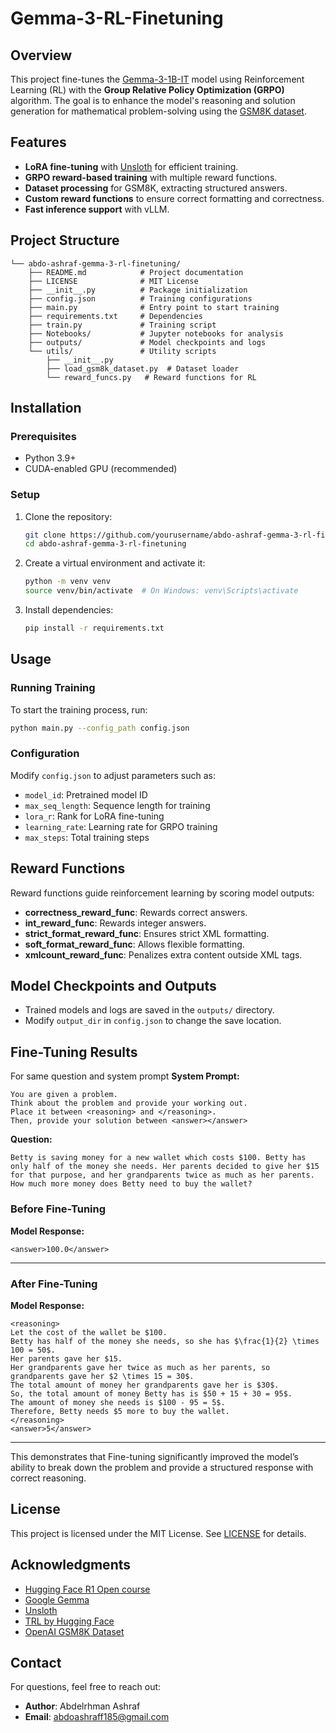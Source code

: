 # Gemma-3-RL-Finetuning

## Overview
This project fine-tunes the [Gemma-3-1B-IT](https://ai.google.dev/gemma) model using Reinforcement Learning (RL) with the **Group Relative Policy Optimization (GRPO)** algorithm. The goal is to enhance the model's reasoning and solution generation for mathematical problem-solving using the [GSM8K dataset](https://huggingface.co/datasets/openai/gsm8k).

## Features
- **LoRA fine-tuning** with [Unsloth](https://github.com/unslothai/unsloth) for efficient training.
- **GRPO reward-based training** with multiple reward functions.
- **Dataset processing** for GSM8K, extracting structured answers.
- **Custom reward functions** to ensure correct formatting and correctness.
- **Fast inference support** with vLLM.

## Project Structure
```
└── abdo-ashraf-gemma-3-rl-finetuning/
    ├── README.md            # Project documentation
    ├── LICENSE              # MIT License
    ├── __init__.py          # Package initialization
    ├── config.json          # Training configurations
    ├── main.py              # Entry point to start training
    ├── requirements.txt     # Dependencies
    ├── train.py             # Training script
    ├── Notebooks/           # Jupyter notebooks for analysis
    ├── outputs/             # Model checkpoints and logs
    └── utils/               # Utility scripts
        ├── __init__.py      
        ├── load_gsm8k_dataset.py  # Dataset loader
        └── reward_funcs.py   # Reward functions for RL
```

## Installation
### Prerequisites
- Python 3.9+
- CUDA-enabled GPU (recommended)

### Setup
1. Clone the repository:
   ```bash
   git clone https://github.com/yourusername/abdo-ashraf-gemma-3-rl-finetuning.git
   cd abdo-ashraf-gemma-3-rl-finetuning
   ```

2. Create a virtual environment and activate it:
   ```bash
   python -m venv venv
   source venv/bin/activate  # On Windows: venv\Scripts\activate
   ```

3. Install dependencies:
   ```bash
   pip install -r requirements.txt
   ```

## Usage
### Running Training
To start the training process, run:
```bash
python main.py --config_path config.json
```

### Configuration
Modify `config.json` to adjust parameters such as:
- `model_id`: Pretrained model ID
- `max_seq_length`: Sequence length for training
- `lora_r`: Rank for LoRA fine-tuning
- `learning_rate`: Learning rate for GRPO training
- `max_steps`: Total training steps

## Reward Functions
Reward functions guide reinforcement learning by scoring model outputs:
- **correctness_reward_func**: Rewards correct answers.
- **int_reward_func**: Rewards integer answers.
- **strict_format_reward_func**: Ensures strict XML formatting.
- **soft_format_reward_func**: Allows flexible formatting.
- **xmlcount_reward_func**: Penalizes extra content outside XML tags.

## Model Checkpoints and Outputs
- Trained models and logs are saved in the `outputs/` directory.
- Modify `output_dir` in `config.json` to change the save location.

## Fine-Tuning Results
For same question and system prompt
**System Prompt:**
```
You are given a problem.
Think about the problem and provide your working out.
Place it between <reasoning> and </reasoning>.
Then, provide your solution between <answer></answer>
```
**Question:**
```
Betty is saving money for a new wallet which costs $100. Betty has only half of the money she needs. Her parents decided to give her $15 for that purpose, and her grandparents twice as much as her parents. How much more money does Betty need to buy the wallet?
```

### Before Fine-Tuning
**Model Response:**
```
<answer>100.0</answer>
```

---

### After Fine-Tuning
**Model Response:**
```
<reasoning>
Let the cost of the wallet be $100.
Betty has half of the money she needs, so she has $\frac{1}{2} \times 100 = 50$.
Her parents gave her $15.
Her grandparents gave her twice as much as her parents, so grandparents gave her $2 \times 15 = 30$.
The total amount of money her grandparents gave her is $30$.
So, the total amount of money Betty has is $50 + 15 + 30 = 95$.
The amount of money she needs is $100 - 95 = 5$.
Therefore, Betty needs $5 more to buy the wallet.
</reasoning>
<answer>5</answer>
```

---

This demonstrates that Fine-tuning significantly improved the model’s ability to break down the problem and provide a structured response with correct reasoning.

## License
This project is licensed under the MIT License. See [LICENSE](LICENSE) for details.

## Acknowledgments
- [Hugging Face R1 Open course](https://huggingface.co/learn/nlp-course/en/chapter12/1?fw=pt)
- [Google Gemma](https://ai.google.dev/gemma)
- [Unsloth](https://github.com/unslothai/unsloth)
- [TRL by Hugging Face](https://huggingface.co/docs/trl)
- [OpenAI GSM8K Dataset](https://huggingface.co/datasets/openai/gsm8k)

## Contact
For questions, feel free to reach out:
- **Author**: Abdelrhman Ashraf
- **Email**: abdoashraff185@gmail.com

